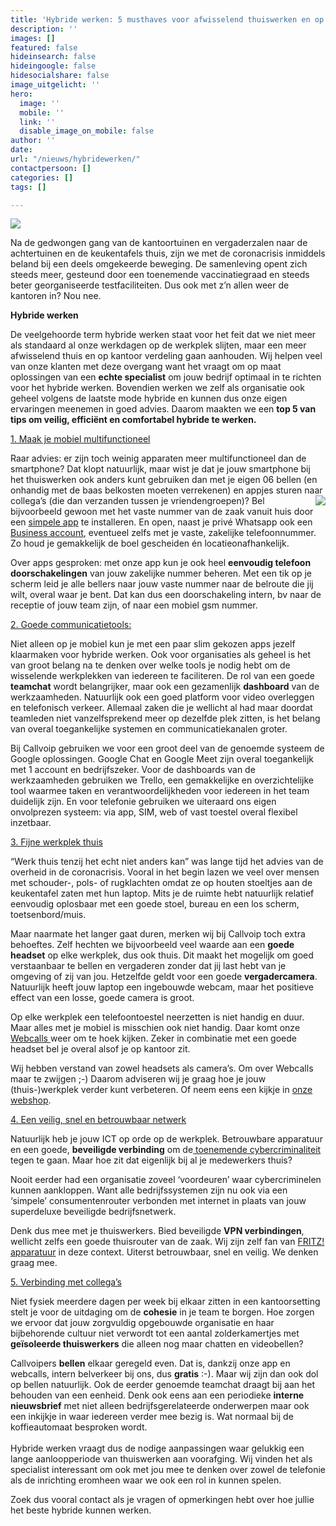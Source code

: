 ```yaml
---
title: 'Hybride werken: 5 musthaves voor afwisselend thuiswerken en op kantoor'
description: ''
images: []
featured: false
hideinsearch: false
hideingoogle: false
hidesocialshare: false
image_uitgelicht: ''
hero:
  image: ''
  mobile: ''
  link: ''
  disable_image_on_mobile: false
author: ''
date: 
url: "/nieuws/hybridewerken/"
contactpersoon: []
categories: []
tags: []

---
```

![](https://res.cloudinary.com/callvoip/image/upload/v1632832733/banner-hybridewerken_eycjac.png)

Na de gedwongen gang van de kantoortuinen en vergaderzalen naar de achtertuinen en de keukentafels thuis, zijn we met de coronacrisis inmiddels beland bij een deels omgekeerde beweging. De samenleving opent zich steeds meer, gesteund door een toenemende vaccinatiegraad en steeds beter georganiseerde testfaciliteiten. Dus ook met z’n allen weer de kantoren in? Nou nee.

**Hybride werken**

De veelgehoorde term hybride werken staat voor het feit dat we niet meer als standaard al onze werkdagen op de werkplek slijten, maar een meer afwisselend thuis en op kantoor verdeling gaan aanhouden. Wij helpen veel van onze klanten met deze overgang want het vraagt om op maat oplossingen van een **echte specialist** om jouw bedrijf optimaal in te richten voor het hybride werken. Bovendien werken we zelf als organisatie ook geheel volgens de laatste mode hybride en kunnen dus onze eigen ervaringen meenemen in goed advies. Daarom maakten we een **top 5 van tips om veilig, efficiënt en comfortabel hybride te werken.**

<u>1. Maak je mobiel multifunctioneel</u>

Raar advies: er zijn toch weinig apparaten meer multifunctioneel dan de smartphone? Dat klopt natuurlijk, maar wist je dat je jouw smartphone bij het thuiswerken ook anders kunt gebruiken dan met je eigen 06 bellen (en onhandig met de baas belkosten moeten verrekenen) en appjes sturen naar collega’s (die dan verzanden tussen je vriendengroepen)?
<img src="https://res.cloudinary.com/callvoip/image/upload/v1632833567/swiss_qaller_qip9z7.png" style="float:right; margin-left:10px;">
Bel bijvoorbeeld gewoon met het vaste nummer van de zaak vanuit huis door een [simpele app](https://www.callvoip.nl/telefonie/qaller/) te installeren. En open, naast je privé Whatsapp ook een [Business account](https://www.callvoip.nl/whatsapp-business-blog/), eventueel zelfs met je vaste, zakelijke telefoonnummer. Zo houd je gemakkelijk de boel gescheiden én locatieonafhankelijk.

Over apps gesproken: met onze app kun je ook heel **eenvoudig telefoon doorschakelingen** van jouw zakelijke nummer beheren. Met een tik op je scherm leid je alle bellers naar jouw vaste nummer naar de belroute die jij wilt, overal waar je bent. Dat kan dus een doorschakeling intern, bv naar de receptie of jouw team zijn, of naar een mobiel gsm nummer.

<u>2. Goede communicatietools:</u>

Niet alleen op je mobiel kun je met een paar slim gekozen apps jezelf klaarmaken voor hybride werken. Ook voor organisaties als geheel is het van groot belang na te denken over welke tools je nodig hebt om de wisselende werkplekken van iedereen te faciliteren. De rol van een goede **teamchat** wordt belangrijker, maar ook een gezamenlijk **dashboard** van de werkzaamheden. Natuurlijk ook een goed platform voor video overleggen en telefonisch verkeer. Allemaal zaken die je wellicht al had maar doordat teamleden niet vanzelfsprekend meer op dezelfde plek zitten, is het belang van overal toegankelijke systemen en communicatiekanalen groter.

Bij Callvoip gebruiken we voor een groot deel van de genoemde systeem de Google oplossingen. Google Chat en Google Meet zijn overal toegankelijk met 1 account en bedrijfszeker. Voor de dashboards van de werkzaamheden gebruiken we Trello, een gemakkelijke en overzichtelijke tool waarmee taken en verantwoordelijkheden voor iedereen in het team duidelijk zijn. En voor telefonie gebruiken we uiteraard ons eigen onvolprezen systeem: via app, SIM, web of vast toestel overal flexibel inzetbaar.

<u>3. Fijne werkplek thuis</u>

“Werk thuis tenzij het echt niet anders kan” was lange tijd het advies van de overheid in de coronacrisis. Vooral in het begin lazen we veel over mensen met schouder-, pols- of rugklachten omdat ze op houten stoeltjes aan de keukentafel zaten met hun laptop. Mits je de ruimte hebt natuurlijk relatief eenvoudig oplosbaar met een goede stoel, bureau en een los scherm, toetsenbord/muis.

Maar naarmate het langer gaat duren, merken wij bij Callvoip toch extra behoeftes. Zelf hechten we bijvoorbeeld veel waarde aan een **goede headset** op elke werkplek, dus ook thuis. Dit maakt het mogelijk om goed verstaanbaar te bellen en vergaderen zonder dat jij last hebt van je omgeving of zij van jou. Hetzelfde geldt voor een goede **vergadercamera**. Natuurlijk heeft jouw laptop een ingebouwde webcam, maar het positieve effect van een losse, goede camera is groot.

Op elke werkplek een telefoontoestel neerzetten is niet handig en duur. Maar alles met je mobiel is misschien ook niet handig. Daar komt onze [Webcalls ](https://www.callvoip.nl/telefonie/functionaliteiten/webcalls/)weer om te hoek kijken. Zeker in combinatie met een goede headset bel je overal alsof je op kantoor zit.

Wij hebben verstand van zowel headsets als camera’s. Om over Webcalls maar te zwijgen ;-) Daarom adviseren wij je graag hoe je jouw (thuis-)werkplek verder kunt verbeteren. Of neem eens een kijkje in [onze webshop](https://callvoip.shop/).

<u>4. Een veilig, snel en betrouwbaar netwerk</u>

Natuurlijk heb je jouw ICT op orde op de werkplek. Betrouwbare apparatuur en een goede, **beveiligde verbinding** om de[ toenemende cybercriminaliteit](https://www.callvoip.nl/blog-veiligheid/) tegen te gaan. Maar hoe zit dat eigenlijk bij al je medewerkers thuis?

Nooit eerder had een organisatie zoveel ‘voordeuren’ waar cybercriminelen kunnen aankloppen. Want alle bedrijfssystemen zijn nu ook via een ‘simpele’ consumentenrouter verbonden met internet in plaats van jouw superdeluxe beveiligde bedrijfsnetwerk.

Denk dus mee met je thuiswerkers. Bied beveiligde **VPN verbindingen**, wellicht zelfs een goede thuisrouter van de zaak. Wij zijn zelf fan van [FRITZ! apparatuur](http://fritzshop.nl/) in deze context. Uiterst betrouwbaar, snel en veilig. We denken graag mee.

<u>5. Verbinding met collega’s</u>

Niet fysiek meerdere dagen per week bij elkaar zitten in een kantoorsetting stelt je voor de uitdaging om de **cohesie** in je team te borgen. Hoe zorgen we ervoor dat jouw zorgvuldig opgebouwde organisatie en haar bijbehorende cultuur niet verwordt tot een aantal zolderkamertjes met **geïsoleerde thuiswerkers** die alleen nog maar chatten en videobellen?

Callvoipers **bellen** elkaar geregeld even. Dat is, dankzij onze app en webcalls, intern belverkeer bij ons, dus **gratis** :-). Maar wij zijn dan ook dol op bellen natuurlijk. Ook de eerder genoemde teamchat draagt bij aan het behouden van een eenheid. Denk ook eens aan een periodieke **interne nieuwsbrief** met niet alleen bedrijfsgerelateerde onderwerpen maar ook een inkijkje in waar iedereen verder mee bezig is. Wat normaal bij de koffieautomaat besproken wordt.
<br><br>
Hybride werken vraagt dus de nodige aanpassingen waar gelukkig een lange aanloopperiode van thuiswerken aan voorafging. Wij vinden het als specialist interessant om ook met jou mee te denken over zowel de telefonie als de inrichting eromheen waar we ook een rol in kunnen spelen.

Zoek dus vooral contact als je vragen of opmerkingen hebt over hoe jullie het beste hybride kunnen werken.
